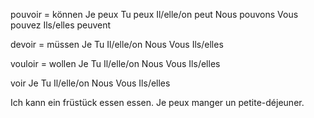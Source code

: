pouvoir = können
 Je peux
 Tu peux
 Il/elle/on peut
 Nous pouvons
 Vous pouvez
 Ils/elles peuvent

devoir = müssen
 Je 
 Tu 
 Il/elle/on 
 Nous 
 Vous 
 Ils/elles 

vouloir = wollen
 Je 
 Tu 
 Il/elle/on 
 Nous 
 Vous 
 Ils/elles 

voir
 Je 
 Tu 
 Il/elle/on 
 Nous 
 Vous 
 Ils/elles 




Ich kann ein früstück essen essen.
Je peux manger un petite-déjeuner.